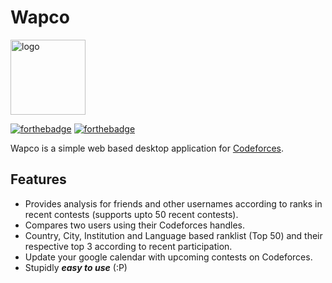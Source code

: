 
# Wapco 

<img src="https://github.com/PranjalMishra11/Wapco-Linux-Beta/blob/master/Wapco-linux-beta/resources/app/app/images/cf.png" alt="logo"  width="120" height="120">

[![forthebadge](https://forthebadge.com/images/badges/made-with-python.svg)](https://forthebadge.com)
[![forthebadge](https://forthebadge.com/images/badges/uses-html.svg)](https://forthebadge.com)

Wapco is a simple web based desktop application for [Codeforces](https://codeforces.com/). 

## Features
- Provides analysis for friends and other usernames according to ranks in recent contests (supports upto 50 recent contests).
- Compares two users using their Codeforces handles.
- Country, City, Institution and Language based ranklist (Top 50) and their respective top 3 according to recent participation.
- Update your google calendar with upcoming contests on Codeforces.
- Stupidly ***easy to use*** (:P)
